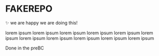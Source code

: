 # FAKEREPO

:sparkles: we are happy we are doing this!

lorem ipsum
 lorem ipsum
lorem ipsum
lorem ipsum
lorem ipsum
lorem ipsum
lorem ipsum
lorem ipsum
lorem ipsum
lorem ipsum
lorem ipsum

Done in the preBC